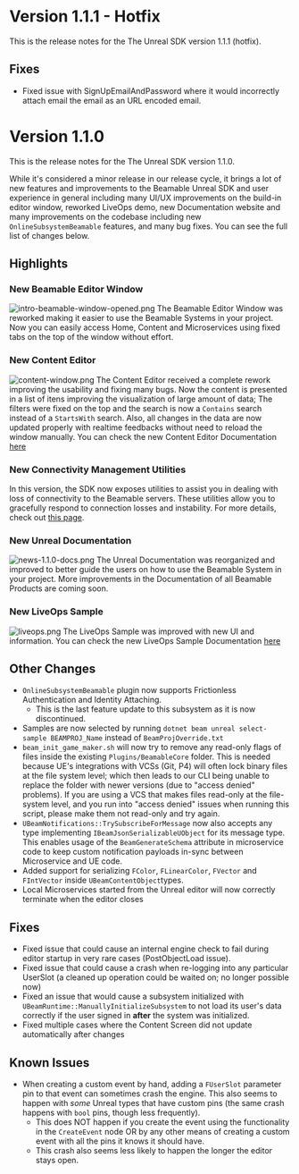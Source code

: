 # Version 1.1.1 - Hotfix
This is the release notes for the The Unreal SDK version 1.1.1 (hotfix).

## Fixes
- Fixed issue with SignUpEmailAndPassword where it would incorrectly attach email the email as an URL encoded email.

# Version 1.1.0
This is the release notes for the The Unreal SDK version 1.1.0.

While it's considered a minor release in our release cycle, it brings a lot of new features and improvements to the Beamable Unreal SDK and user experience in general including many UI/UX improvements on the build-in editor window, reworked LiveOps demo, new Documentation website and many improvements on the codebase including new `OnlineSubsystemBeamable` features, and many bug fixes. You can see the full list of changes below.

## Highlights

### New Beamable Editor Window
![intro-beamable-window-opened.png](../media/imgs/intro-beamable-window-opened.png)
The Beamable Editor Window was reworked making it easier to use the Beamable Systems in your project. Now you can easily access Home, Content and Microservices using fixed tabs on the top of the window without effort.

### New Content Editor
![content-window.png](../media/imgs/content-window.png)
The Content Editor received a complete rework improving the usability and fixing many bugs. Now the content is presented in a list of itens improving the visualization of large amount of data; The filters were fixed on the top and the search is now a `Contains` search instead of a `StartsWith` search. Also, all changes in the data are now updated properly with realtime feedbacks without need to reload the window manually. You can check the new Content Editor Documentation [here](../user-reference/beamable-services/content.md)

### New Connectivity Management Utilities
In this version, the SDK now exposes utilities to assist you in dealing with loss of connectivity to the Beamable servers. These utilities allow you to gracefully respond to connection losses and instability.
For more details, check out [this page](../user-reference/runtime-systems/connectivity.md).

### New Unreal Documentation
![news-1.1.0-docs.png](../media/imgs/news-1.1.0-docs.png)
The Unreal Documentation was reorganized and improved to better guide the users on how to use the Beamable System in your project. More improvements in the Documentation of all Beamable Products are coming soon.

### New LiveOps Sample
![liveops.png](../media/imgs/liveops.png)
The LiveOps Sample was improved with new UI and information. You can check the new LiveOps Sample Documentation [here](../samples/live-ops-demo.md)


## Other Changes
- `OnlineSubsystemBeamable` plugin now supports Frictionless Authentication and Identity Attaching.
    - This is the last feature update to this subsystem as it is now discontinued. 
- Samples are now selected by running `dotnet beam unreal select-sample BEAMPROJ_Name` instead of `BeamProjOverride.txt`
- `beam_init_game_maker.sh` will now try to remove any read-only flags of files inside the existing `Plugins/BeamableCore` folder.
  This is needed because UE's integrations with VCSs (Git, P4) will often lock binary files at the file system level; which then
  leads to our CLI being unable to replace the folder with newer versions (due to "access denied" problems). If you are using a VCS that
  makes files read-only at the file-system level, and you run into "access denied" issues when running this script, please make them not read-only and try again.
- `UBeamNotifications::TrySubscribeForMessage` now also accepts any type implementing `IBeamJsonSerializableUObject` for its message type.
  This enables usage of the `BeamGenerateSchema` attribute in microservice code to keep custom notification payloads in-sync between Microservice and UE code.
- Added support for serializing `FColor`, `FLinearColor`, `FVector` and `FIntVector` inside `UBeamContentObject`types.
- Local Microservices started from the Unreal editor will now correctly terminate when the editor closes

## Fixes
- Fixed issue that could cause an internal engine check to fail during editor startup in very rare cases (PostObjectLoad issue).
- Fixed issue that could cause a crash when re-logging into any particular UserSlot (a cleaned up operation could be waited on; no longer possible now)
- Fixed an issue that would cause a subsystem initialized with `UBeamRuntime::ManuallyInitializeSubsystem` to not load its user's data correctly if the user signed in **after** the system was initialized.
- Fixed multiple cases where the Content Screen did not update automatically after changes

## Known Issues
- When creating a custom event by hand, adding a `FUserSlot` parameter pin to that event can sometimes crash the engine. This also seems to happen with _some_ Unreal types that have custom pins (the same crash happens with `bool` pins, though less frequently).
    - This does NOT happen if you create the event using the functionality in the `CreateEvent` node OR by any other means of creating a custom event with all the pins it knows it should have.
    - This crash also seems less likely to happen the longer the editor stays open. 
